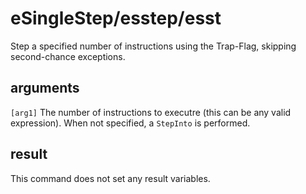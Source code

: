 # eSingleStep/esstep/esst

Step a specified number of instructions using the Trap-Flag, skipping second-chance exceptions.

## arguments

`[arg1]` The number of instructions to executre (this can be any valid expression). When not specified, a `StepInto` is performed.

## result

This command does not set any result variables.
